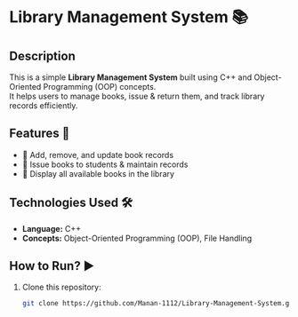 # Library Management System 📚

## Description
This is a simple **Library Management System** built using C++ and Object-Oriented Programming (OOP) concepts.  
It helps users to manage books, issue & return them, and track library records efficiently.

## Features 🚀
- 📌 Add, remove, and update book records  
- 📌 Issue books to students & maintain records  
- 📌 Display all available books in the library  

## Technologies Used 🛠️
- **Language:** C++  
- **Concepts:** Object-Oriented Programming (OOP), File Handling  

## How to Run? ▶️
1. Clone this repository:
   ```sh
   git clone https://github.com/Manan-1112/Library-Management-System.git
